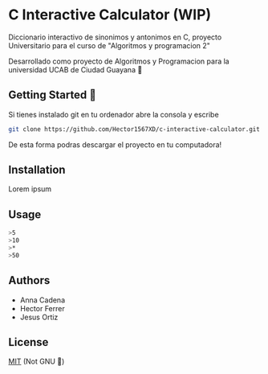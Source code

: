 # C Interactive Calculator (WIP)

Diccionario interactivo de sinonimos y antonimos en C, proyecto Universitario para el curso de "Algoritmos y programacion 2"

Desarrollado como proyecto de Algoritmos y Programacion para la universidad UCAB de Ciudad Guayana 🔰

## Getting Started 🚀

Si tienes instalado git en tu ordenador abre la consola y escribe
```bash
git clone https://github.com/Hector1567XD/c-interactive-calculator.git
```
De esta forma podras descargar el proyecto en tu computadora!

## Installation

Lorem ipsum

## Usage

```bash
>5
>10
>*
>50
```

## Authors
- Anna Cadena
- Hector Ferrer
- Jesus Ortiz

## License
[MIT](https://choosealicense.com/licenses/mit/) (Not GNU 👀)
